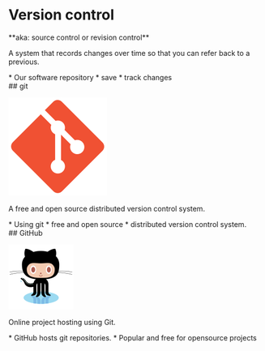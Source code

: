 # Version control

<section>
**aka: source control or revision control**

A system that records changes over time so that you can refer back to a previous.

<aside class="notes">
* Our software repository
  * save
  * track changes

</section>
<!-- -->

<section>
## git

![git logo](img/git.svg) <!-- .element: style="height:5em" -->

A free and open source distributed version control system.

<aside class="notes">
* Using git
  * free and open source
  * distributed version control system.

</aside>
</section>
<!-- -->

<section>
## GitHub

![Octocat](img/octocat.svg) <!-- .element: style="height:5em" -->

Online project hosting using Git.

<aside class="notes">
* GitHub hosts git repositories.
* Popular and free for opensource projects

</aside>
</section>
<!-- -->

